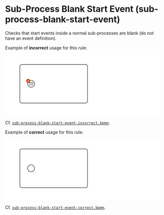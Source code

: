 # Sub-Process Blank Start Event (sub-process-blank-start-event)

Checks that start events inside a normal sub-processes are blank (do not have an event definition).


Example of __incorrect__ usage for this rule:

![Incorrect usage example](./examples/sub-process-blank-start-event-incorrect.png)

Cf. [`sub-process-blank-start-event-incorrect.bpmn`](./examples/sub-process-blank-start-event-incorrect.bpmn).


Example of __correct__ usage for this rule:

![Correct usage example](./examples/sub-process-blank-start-event-correct.png)

Cf. [`sub-process-blank-start-event-correct.bpmn`](./examples/sub-process-blank-start-event-correct.bpmn).